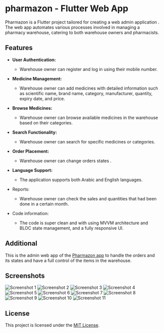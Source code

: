 # pharmazon - Flutter Web App

Pharmazon is a Flutter project tailored for creating a web admin application . The web app automates various processes involved in managing a pharmacy warehouse, catering to both warehouse owners and pharmacists.

## Features

- **User Authentication:**
  -  Warehouse owner can register and log in using their mobile number.

- **Medicine Management:**
  - Warehouse owner can add medicines with detailed information such as scientific name, brand name, category, manufacturer, quantity, expiry date, and price.

- **Browse Medicines:**
  -  Warehouse owner can browse available medicines in the warehouse based on their categories.

- **Search Functionality:**
  -  Warehouse owner can search for specific medicines or categories.

- **Order Placement:**
  -  Warehouse owner can change orders states .

- **Language Support:**
  - The application supports both Arabic and English languages.

- Reports:
  -  Warehouse owner can check the sales and quantities that had been done in a certain month.  

- Code information:
  - The code is super clean and with using MVVM architecture and BLOC state management, and a fully responsive UI.  

## Additional

This is the admin web app of the [Pharmazon app](https://github.com/MajdAlmaleh/pharmazon) to handle the orders and its states and have a full control of the items in the warehouse.

## Screenshots

![Screenshot 1](screenshots/1.png)
![Screenshot 2](screenshots/2.png)
![Screenshot 3](screenshots/3.png)
![Screenshot 4](screenshots/4.png)
![Screenshot 5](screenshots/5.png)
![Screenshot 6](screenshots/6.png)
![Screenshot 7](screenshots/7.png)
![Screenshot 8](screenshots/8.png)
![Screenshot 9](screenshots/9.png)
![Screenshot 10](screenshots/10.png)
![Screenshot 11](screenshots/11.png)


## License

This project is licensed under the [MIT License](LICENSE).
